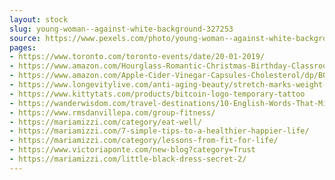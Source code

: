```yaml
---
layout: stock
slug: young-woman--against-white-background-327253
source: https://www.pexels.com/photo/young-woman--against-white-background-327253/
pages:
- https://www.toronto.com/toronto-events/date/20-01-2019/
- https://www.amazon.com/Hourglass-Romantic-Christmas-Birthday-Classroom/dp/B07JZFRK1S
- https://www.amazon.com/Apple-Cider-Vinegar-Capsules-Cholesterol/dp/B07D72XJD6
- https://www.longevitylive.com/anti-aging-beauty/stretch-marks-weight-loss-can-real-battle/
- https://www.kittytats.com/products/bitcoin-logo-temporary-tattoo
- https://wanderwisdom.com/travel-destinations/10-English-Words-That-Might-Confuse-You-When-in-Japan
- https://www.rmsdanvillepa.com/group-fitness/
- https://mariamizzi.com/category/eat-well/
- https://mariamizzi.com/7-simple-tips-to-a-healthier-happier-life/
- https://mariamizzi.com/category/lessons-from-fit-for-life/
- https://www.victoriaponte.com/new-blog?category=Trust
- https://mariamizzi.com/little-black-dress-secret-2/
---
```

